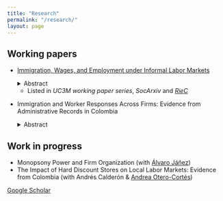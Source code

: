 ```yaml
---
title: "Research"
permalink: "/research/"
layout: page
---
```


## Working papers
- [Immigration, Wages, and Employment under Informal Labor Markets](https://e-archivo.uc3m.es/handle/10016/35664)
  <details><summary>Abstract</summary><p> 
  This paper studies the labor market impacts of the Venezuelan immigration in Colombia. Exploiting spatial variation in exposure, I find a negative effect on native wages driven by the informal sector (where immigrants are concentrated) and a reduction in native employment in the formal sector (where the minimum wage binds for many workers). To explain this asymmetry, I build a model in which firms substitute formal for informal labor in response to lower informal wages. Consistent with the model's predictions, I document that the increase in informality is driven by small firms that use both labor types in production. 
  </p> </details>
  
  - Listed in *UC3M working paper series*, *SocArxiv* and *[RieC](https://repositorio.redinvestigadores.org/handle/Riec/118)*

- Immigration and Worker Responses Across Firms: Evidence from Administrative Records in Colombia
  <details><summary>Abstract</summary> <p> 
  This paper studies the worker-level effects of a labor supply shock and the role of firms in these effects. To do so, I exploit the mass arrival of migrants from Venezuela in Colombia and use administrative employer-employee data covering the universe of formal workers to follow natives' labor market outcomes over time. First, I find a reduction in employment concentrated at the bottom of the wage distribution (among self-employed and minimum-wage earners). Besides, I find a negative wage effect driven by workers from the upper part of the wage distribution who work in relatively small firms. Consistent with this, I construct a model of heterogeneous firms to show that employment and wage effects vary depending on the type of firm the worker is employed. Next, I identify the subgroups most affected by immigration by implementing a machine learning method. This method shows that firm-specific pay premiums are more important in explaining the negative effect on employment and wages than other worker characteristics. Overall, these results suggest that firms play an influential role in determining the impact of immigration on workers' outcomes.
  </p></details>

## Work in progress

- Monopsony Power and Firm Organization (with [Álvaro Jáñez](https://economics.uc3m.es/personal/janez/))
- The Impact of Hard Discount Stores on Local Labor Markets: Evidence from Colombia (with Andrés Calderón & [Andrea Otero-Cortés](https://sites.google.com/view/andrea-otero-cortes/home))

[Google Scholar](https://scholar.google.com/citations?user=lHWQcrEAAAAJ)
